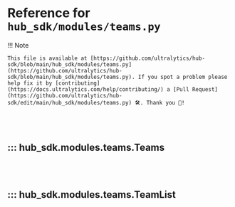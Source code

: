 # Reference for `hub_sdk/modules/teams.py`

!!! Note

    This file is available at [https://github.com/ultralytics/hub-sdk/blob/main/hub_sdk/modules/teams.py](https://github.com/ultralytics/hub-sdk/blob/main/hub_sdk/modules/teams.py). If you spot a problem please help fix it by [contributing](https://docs.ultralytics.com/help/contributing/) a [Pull Request](https://github.com/ultralytics/hub-sdk/edit/main/hub_sdk/modules/teams.py) 🛠️. Thank you 🙏!

<br><br>

## ::: hub_sdk.modules.teams.Teams

<br><br>

## ::: hub_sdk.modules.teams.TeamList

<br><br>
